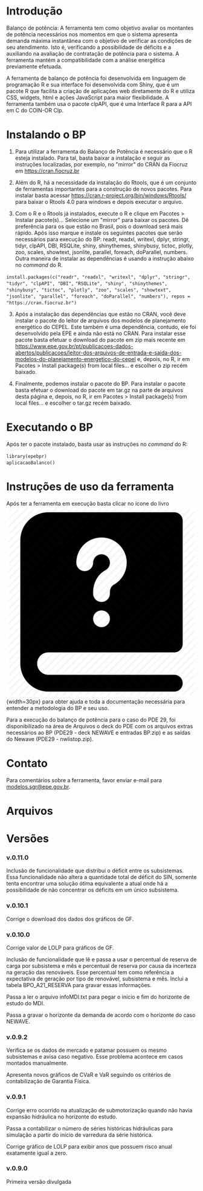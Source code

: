 # Introdu&ccedil;&atilde;o 

Balan&ccedil;o de pot&ecirc;ncia: A ferramenta tem como objetivo avaliar os montantes de pot&ecirc;ncia necess&aacute;rios nos momentos em que o sistema apresenta demanda m&aacute;xima instant&acirc;nea com o objetivo de verificar as condi&ccedil;&otilde;es de seu atendimento. Isto &eacute;, verificando a possibilidade de d&eacute;ficits e a auxiliando na avalia&ccedil;&atilde;o de contrata&ccedil;&atilde;o de pot&ecirc;ncia para o sistema. A ferramenta mant&eacute;m a compatibilidade com a an&aacute;lise energ&eacute;tica previamente efetuada.

A ferramenta de balan&ccedil;o de pot&ecirc;ncia foi desenvolvida em linguagem de programa&ccedil;&atilde;o R e sua interface foi desenvolvida com Shiny, que &eacute; um pacote R que facilita a cria&ccedil;&atilde;o de aplica&ccedil;&otilde;es web diretamente do R e utiliza CSS, widgets, html e a&ccedil;&otilde;es JavaScript para maior flexibilidade. A ferramenta tamb&eacute;m usa o pacote clpAPI, que &eacute; uma Interface R para a API em C do COIN-OR Clp.

# Instalando o BP 

1.  Para utilizar a ferramenta do Balan&ccedil;o de Pot&ecirc;ncia &eacute; necess&aacute;rio que o R esteja instalado. Para tal, basta baixar a instala&ccedil;&atilde;o e seguir as instru&ccedil;&otilde;es localizadas, por exemplo, no "mirror" do CRAN da Fiocruz em https://cran.fiocruz.br

2.  Al&eacute;m do R, h&aacute; a necessidade da instala&ccedil;&atilde;o do Rtools, que &eacute; um conjunto de ferramentas importantes para a constru&ccedil;&atilde;o de novos pacotes. Para instalar basta acessar https://cran.r-project.org/bin/windows/Rtools/ para baixar o Rtools 4.0 para windows e depois executar o arquivo. 

2.  Com o R e o Rtools j&aacute; instalados, execute o R e clique em Pacotes > Instalar pacote(s)... Selecione um "mirror" para baixar os pacotes. D&ecirc; prefer&ecirc;ncia para os que est&atilde;o no Brasil, pois o download ser&aacute; mais r&aacute;pido. Ap&oacute;s isso marque e instale os seguintes pacotes que ser&atilde;o necess&aacute;rios para execu&ccedil;&atilde;o do BP: readr, readxl, writexl, dplyr, stringr, tidyr, clpAPI, DBI, RSQLite, shiny, shinythemes, shinybusy, tictoc, plotly, zoo, scales, showtext, jsonlite, parallel, foreach, doParallel, numbers. Outra maneira de instalar as depend&ecirc;ncias &eacute; usando a instru&ccedil;&atilde;o abaixo no *command* do R. 

`install.packages(c("readr", "readxl", "writexl", "dplyr", "stringr", "tidyr", "clpAPI", "DBI",`
`"RSQLite", "shiny", "shinythemes", "shinybusy", "tictoc", "plotly", "zoo", "scales", "showtext",`
`"jsonlite", "parallel", "foreach", "doParallel", "numbers"), repos = "https://cran.fiocruz.br")`

3. Ap&oacute;s a instala&ccedil;&atilde;o das depend&ecirc;ncias que est&atilde;o no CRAN, voc&ecirc; deve instalar o pacote do leitor de arquivos dos modelos de planejamento energ&eacute;tico do CEPEL. Este tamb&eacute;m &eacute; uma depend&ecirc;ncia, contudo, ele foi desenvolvido pela EPE e ainda n&atilde;o est&aacute; no CRAN. Para instalar esse pacote basta efetuar o download do pacote em zip mais recente em https://www.epe.gov.br/pt/publicacoes-dados-abertos/publicacoes/leitor-dos-arquivos-de-entrada-e-saida-dos-modelos-do-planejamento-energetico-do-cepel e, depois, no R, ir em Pacotes > Install package(s) from local files... e escolher o zip rec&eacute;m baixado.

4. Finalmente, podemos instalar o pacote do BP. Para instalar o pacote basta efetuar o download do pacote em tar.gz na parte de arquivos desta p&aacute;gina e, depois, no R, ir em Pacotes > Install package(s) from local files... e escolher o tar.gz rec&eacute;m baixado. 

# Executando o BP

Ap&oacute;s ter o pacote instalado, basta usar as instru&ccedil;&otilde;es no *command* do R:

`library(epebpr)`    
`aplicacaoBalanco()` 

# Instru&ccedil;&otilde;es de uso da ferramenta 

Ap&oacute;s ter a ferramenta em execu&ccedil;&atilde;o basta clicar no &iacute;cone do livro ![](inst/appBalanco/www/imagens/logo-wiki.png){width=30px} para obter ajuda e toda a documenta&ccedil;&atilde;o necess&aacute;ria para entender a metodologia do BP e seu uso. 

Para a execu&ccedil;&atilde;o do balan&ccedil;o de pot&ecirc;ncia para o caso do PDE 29, foi disponibilizado na &aacute;rea de Arquivos o deck do PDE com os arquivos extras necess&aacute;rios ao BP (PDE29 - deck NEWAVE e entradas BP.zip) e as sa&iacute;das do Newave (PDE29 - nwlistop.zip). 

# Contato
Para coment&aacute;rios sobre a ferramenta, favor enviar e-mail para modelos.sgr@epe.gov.br.

# Arquivos 

# Vers&otilde;es

### v.0.11.0
Inclus&atilde;o de funcionalidade que distribui o d&eacute;ficit entre os subsistemas. Essa funcionalidade n&atilde;o altera a quantidade total de d&eacute;ficit do SIN, somente tenta encontrar uma solu&ccedil;&atilde;o &oacute;tima equivalente a atual onde h&aacute; a possibilidade de n&atilde;o concentrar os d&eacute;ficits em um &uacute;nico subsistema.

### v.0.10.1
Corrige o download dos dados dos gr&aacute;ficos de GF.

### v.0.10.0
Corrige valor de LOLP para gr&aacute;ficos de GF.

Inclus&atilde;o de funcionalidade que l&ecirc; e passa a usar o percentual de reserva de carga por subsistema e m&ecirc;s e percentual de reserva por causa da incerteza na gera&ccedil;&atilde;o das renov&aacute;veis. Esse percentual tem como refer&ecirc;ncia a expectativa de gera&ccedil;&atilde;o por tipo de renov&aacute;vel, subsistema e m&ecirc;s. Inclui a tabela BPO_A21_RESERVA para gravar essas informa&ccedil;&otilde;es.

Passa a ler o arquivo infoMDI.txt para pegar o in&iacute;cio e fim do horizonte de estudo do MDI.

Passa a gravar o horizonte da demanda de acordo com o horizonte do caso NEWAVE.

### v.0.9.2
Verifica se os dados de mercado e patamar possuem os mesmo subsistemas e avisa caso negativo. Esse problema acontece em casos montados manualmente.

Apresenta novos gr&aacute;ficos de CVaR e VaR seguindo os crit&eacute;rios de contabiliza&ccedil;&atilde;o de Garantia F&iacute;sica.

### v.0.9.1
Corrige erro ocorrido na atualiza&ccedil;&atilde;o de submotoriza&ccedil;&atilde;o quando n&atilde;o havia expans&atilde;o hidr&aacute;ulica no horizonte do estudo.

Passa a contabilizar o n&uacute;mero de s&eacute;ries hist&oacute;ricas hidr&aacute;ulicas para simula&ccedil;&atilde;o a partir do in&iacute;cio de varredura da s&eacute;rie hist&oacute;rica.

Corrige gr&aacute;fico de LOLP para exibir anos que possuem risco anual exatamente igual a zero.

### v.0.9.0

Primeira vers&atilde;o divulgada 